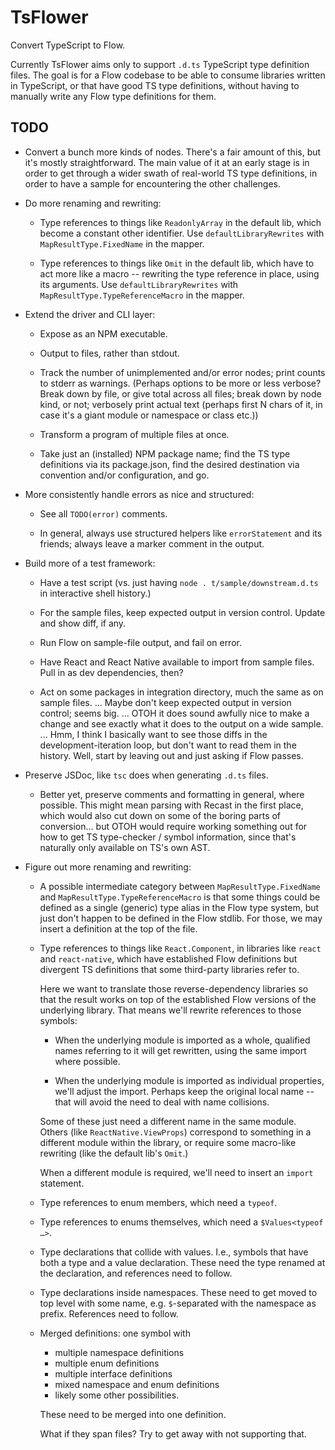 # TsFlower

Convert TypeScript to Flow.

Currently TsFlower aims only to support `.d.ts` TypeScript type definition
files.  The goal is for a Flow codebase to be able to consume libraries
written in TypeScript, or that have good TS type definitions, without having
to manually write any Flow type definitions for them.


## TODO

- Convert a bunch more kinds of nodes.  There's a fair amount of this,
  but it's mostly straightforward.  The main value of it at an early
  stage is in order to get through a wider swath of real-world TS type
  definitions, in order to have a sample for encountering the other
  challenges.

- Do more renaming and rewriting:

  - Type references to things like `ReadonlyArray` in the default lib, which
    become a constant other identifier.  Use `defaultLibraryRewrites` with
    `MapResultType.FixedName` in the mapper.

  - Type references to things like `Omit` in the default lib, which have to
    act more like a macro -- rewriting the type reference in place, using
    its arguments.  Use `defaultLibraryRewrites` with
    `MapResultType.TypeReferenceMacro` in the mapper.

- Extend the driver and CLI layer:

  - Expose as an NPM executable.

  - Output to files, rather than stdout.

  - Track the number of unimplemented and/or error nodes; print counts to
    stderr as warnings.  (Perhaps options to be more or less verbose?  Break
    down by file, or give total across all files; break down by node kind,
    or not; verbosely print actual text (perhaps first N chars of it, in
    case it's a giant module or namespace or class etc.))

  - Transform a program of multiple files at once.

  - Take just an (installed) NPM package name; find the TS type definitions
    via its package.json, find the desired destination via convention and/or
    configuration, and go.

- More consistently handle errors as nice and structured:

  - See all `TODO(error)` comments.

  - In general, always use structured helpers like `errorStatement` and its
    friends; always leave a marker comment in the output.

- Build more of a test framework:

  - Have a test script (vs. just having `node . t/sample/downstream.d.ts` in
    interactive shell history.)

  - For the sample files, keep expected output in version control.  Update
    and show diff, if any.

  - Run Flow on sample-file output, and fail on error.

  - Have React and React Native available to import from sample files.  Pull
    in as dev dependencies, then?

  - Act on some packages in integration directory, much the same as on
    sample files.  ... Maybe don't keep expected output in version control;
    seems big.  ... OTOH it does sound awfully nice to make a change and see
    exactly what it does to the output on a wide sample.  ... Hmm, I think I
    basically want to see those diffs in the development-iteration loop, but
    don't want to read them in the history.  Well, start by leaving out and
    just asking if Flow passes.

- Preserve JSDoc, like `tsc` does when generating `.d.ts` files.

  - Better yet, preserve comments and formatting in general, where possible.
    This might mean parsing with Recast in the first place, which would also
    cut down on some of the boring parts of conversion... but OTOH would
    require working something out for how to get TS type-checker / symbol
    information, since that's naturally only available on TS's own AST.

- Figure out more renaming and rewriting:

  - A possible intermediate category between `MapResultType.FixedName` and
    `MapResultType.TypeReferenceMacro` is that some things could be defined
    as a single (generic) type alias in the Flow type system, but just don't
    happen to be defined in the Flow stdlib.  For those, we may insert a
    definition at the top of the file.

  - Type references to things like `React.Component`, in libraries like
    `react` and `react-native`, which have established Flow definitions but
    divergent TS definitions that some third-party libraries refer to.

    Here we want to translate those reverse-dependency libraries so that the
    result works on top of the established Flow versions of the underlying
    library.  That means we'll rewrite references to those symbols:

    - When the underlying module is imported as a whole, qualified names
      referring to it will get rewritten, using the same import where
      possible.

    - When the underlying module is imported as individual properties, we'll
      adjust the import.  Perhaps keep the original local name -- that will
      avoid the need to deal with name collisions.

    Some of these just need a different name in the same module.  Others
    (like `ReactNative.ViewProps`) correspond to something in a different
    module within the library, or require some macro-like rewriting (like
    the default lib's `Omit`.)

    When a different module is required, we'll need to insert an `import`
    statement.

  - Type references to enum members, which need a `typeof`.

  - Type references to enums themselves, which need a `$Values<typeof …>`.

  - Type declarations that collide with values.  I.e., symbols that have
    both a type and a value declaration.  These need the type renamed at the
    declaration, and references need to follow.

  - Type declarations inside namespaces.  These need to get moved to top
    level with some name, e.g. `$`-separated with the namespace as prefix.
    References need to follow.

  - Merged definitions: one symbol with

    - multiple namespace definitions
    - multiple enum definitions
    - multiple interface definitions
    - mixed namespace and enum definitions
    - likely some other possibilities.

    These need to be merged into one definition.

    What if they span files? Try to get away with not supporting that.
